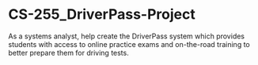 # CS-255_DriverPass-Project
As a systems analyst, help create the DriverPass system which provides students with access to online practice exams and on-the-road training to better prepare them for driving tests.
